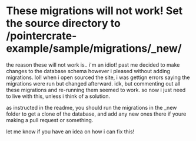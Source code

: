 # These migrations will not work! Set the source directory to /pointercrate-example/sample/migrations/_new/

the reason these will not work is.. i'm an idiot!  past me decided to make changes to the database schema however i pleased without adding migrations. lol! when i open sourced the site, i was gettign errors saying the migrations were run but changed afterward. idk, but commenting out all these migrations and re-running them seemed to work. so now i just need to live with this, unless i think of a solution.

as instructed in the readme, you should run the migrations in the _new folder to get a clone of the database, and add any new ones there if youre making a pull request or something.

let me know if you have an idea on how i can fix this!